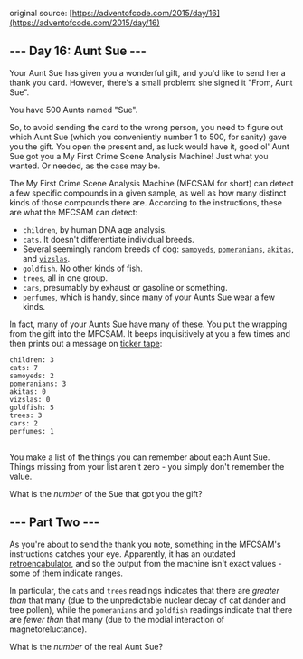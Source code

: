 original source: [https://adventofcode.com/2015/day/16](https://adventofcode.com/2015/day/16)
## --- Day 16: Aunt Sue ---
Your Aunt Sue has given you a wonderful gift, and you'd like to send her a thank you card.  However, there's a small problem: she signed it "From, Aunt Sue".

You have 500 Aunts named "Sue".

So, to avoid sending the card to the wrong person, you need to figure out which Aunt Sue (which you conveniently number 1 to 500, for sanity) gave you the gift.  You open the present and, as luck would have it, good ol' Aunt Sue got you a My First Crime Scene Analysis Machine!  Just what you wanted.  Or needed, as the case may be.

The My First Crime Scene Analysis Machine (MFCSAM for short) can detect a few specific compounds in a given sample, as well as how many distinct kinds of those compounds there are. According to the instructions, these are what the MFCSAM can detect:


 - <code>children</code>, by human DNA age analysis.
 - <code>cats</code>.  It doesn't differentiate individual breeds.
 - Several seemingly random breeds of dog: <code>[samoyeds](https://en.wikipedia.org/wiki/Samoyed_%28dog%29)</code>, <code>[pomeranians](https://en.wikipedia.org/wiki/Pomeranian_%28dog%29)</code>, <code>[akitas](https://en.wikipedia.org/wiki/Akita_%28dog%29)</code>, and <code>[vizslas](https://en.wikipedia.org/wiki/Vizsla)</code>.
 - <code>goldfish</code>.  No other kinds of fish.
 - <code>trees</code>, all in one group.
 - <code>cars</code>, presumably by exhaust or gasoline or something.
 - <code>perfumes</code>, which is handy, since many of your Aunts Sue wear a few kinds.

In fact, many of your Aunts Sue have many of these.  You put the wrapping from the gift into the MFCSAM.  It beeps inquisitively at you a few times and then prints out a message on [ticker tape](https://en.wikipedia.org/wiki/Ticker_tape):

<pre>
<code>children: 3
cats: 7
samoyeds: 2
pomeranians: 3
akitas: 0
vizslas: 0
goldfish: 5
trees: 3
cars: 2
perfumes: 1
</code>
</pre>

You make a list of the things you can remember about each Aunt Sue.  Things missing from your list aren't zero - you simply don't remember the value.

What is the <em>number</em> of the Sue that got you the gift?


## --- Part Two ---
As you're about to send the thank you note, something in the MFCSAM's instructions catches your eye.  Apparently, it has an outdated [retroencabulator](https://www.youtube.com/watch?v=RXJKdh1KZ0w), and so the output from the machine isn't exact values - some of them indicate ranges.

In particular, the <code>cats</code> and <code>trees</code> readings indicates that there are <em>greater than</em> that many (due to the unpredictable nuclear decay of cat dander and tree pollen), while the <code>pomeranians</code> and <code>goldfish</code> readings indicate that there are <em>fewer than</em> that many (due to the modial interaction of magnetoreluctance).

What is the <em>number</em> of the real Aunt Sue?


